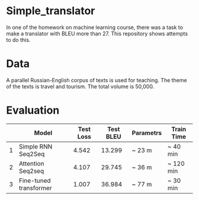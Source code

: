 # Simple_translator
In one of the homework on machine learning course, there was a task to make a translator with BLEU more than 27. This repository shows attempts to do this.
# Data
A parallel Russian-English corpus of texts is used for teaching. The theme of the texts is travel and tourism. The total volume is 50,000.
# Evaluation
|   | Model                     | Test Loss   | Test BLEU | Parametrs | Train Time |
|---|---------------------------|-------------|---------- |-----------|------------|
| 1 | Simple RNN Seq2Seq     | 4.542       | 13.299    | ~ 23 m    | ~ 40 min   |
| 2 | Attention Seq2seq      | 4.107       | 29.745    | ~ 36 m    | ~ 120 min  |
| 3 | Fine-tuned transformer | 1.007       | 36.984    | ~ 77 m    | ~ 30 min   |

